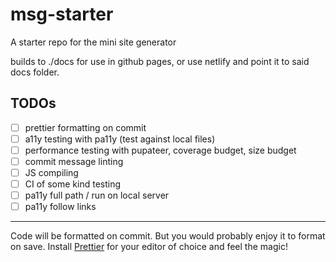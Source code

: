# msg-starter

A starter repo for the mini site generator

builds to ./docs for use in github pages, or use netlify and point it to said docs folder.

## TODOs

*   [ ] prettier formatting on commit
*   [ ] a11y testing with pa11y (test against local files)
*   [ ] performance testing with pupateer, coverage budget, size budget
*   [ ] commit message linting
*   [ ] JS compiling
*   [ ] CI of some kind testing
*   [ ] pa11y full path / run on local server
*   [ ] pa11y follow links

---

Code will be formatted on commit. But you would probably enjoy it to format on save. Install [Prettier](https://prettier.io) for your editor of choice and feel the magic!
